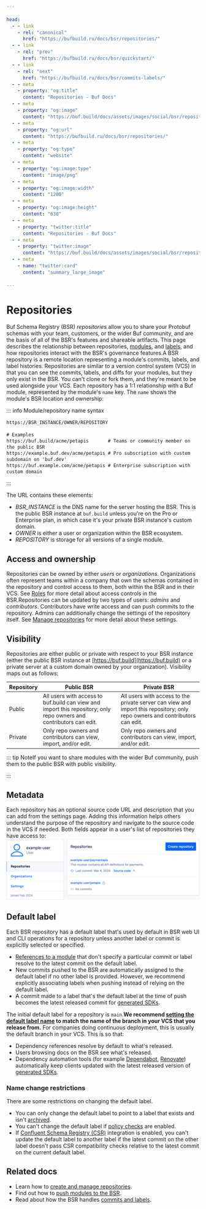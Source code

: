 ```yaml
---

head:
  - - link
    - rel: "canonical"
      href: "https://bufbuild.ru/docs/bsr/repositories/"
  - - link
    - rel: "prev"
      href: "https://bufbuild.ru/docs/bsr/quickstart/"
  - - link
    - rel: "next"
      href: "https://bufbuild.ru/docs/bsr/commits-labels/"
  - - meta
    - property: "og:title"
      content: "Repositories - Buf Docs"
  - - meta
    - property: "og:image"
      content: "https://buf.build/docs/assets/images/social/bsr/repositories.png"
  - - meta
    - property: "og:url"
      content: "https://bufbuild.ru/docs/bsr/repositories/"
  - - meta
    - property: "og:type"
      content: "website"
  - - meta
    - property: "og:image:type"
      content: "image/png"
  - - meta
    - property: "og:image:width"
      content: "1200"
  - - meta
    - property: "og:image:height"
      content: "630"
  - - meta
    - property: "twitter:title"
      content: "Repositories - Buf Docs"
  - - meta
    - property: "twitter:image"
      content: "https://buf.build/docs/assets/images/social/bsr/repositories.png"
  - - meta
    - name: "twitter:card"
      content: "summary_large_image"

---
```


# Repositories

Buf Schema Registry (BSR) _repositories_ allow you to share your Protobuf schemas with your team, customers, or the wider Buf community, and are the basis of all of the BSR's features and shareable artifacts. This page describes the relationship between repositories, [modules](../../cli/modules-workspaces/), and [labels](../commits-labels/), and how repositories interact with the BSR's governance features.A BSR repository is a remote location representing a module's commits, labels, and label histories. Repositories are similar to a version control system (VCS) in that you can see the commits, labels, and diffs for your modules, but they only exist in the BSR. You can't clone or fork them, and they're meant to be used alongside your VCS. Each repository has a 1:1 relationship with a Buf module, represented by the module's `name` key. The `name` shows the module's BSR location and ownership:

::: info Module/repository name syntax

```text
https://BSR_INSTANCE/OWNER/REPOSITORY

# Examples
https://buf.build/acme/petapis       # Teams or community member on the public BSR
https://example.buf.dev/acme/petapis # Pro subscription with custom subdomain on 'buf.dev'
https://buf.example.com/acme/petapis # Enterprise subscription with custom domain
```

:::

The URL contains these elements:

- _BSR_INSTANCE_ is the DNS name for the server hosting the BSR. This is the public BSR instance at `buf.build` unless you're on the Pro or Enterprise plan, in which case it's your private BSR instance's custom domain.
- _OWNER_ is either a user or organization within the BSR ecosystem.
- _REPOSITORY_ is storage for all versions of a single module.

## Access and ownership

Repositories can be owned by either _users_ or _organizations_. Organizations often represent teams within a company that own the schemas contained in the repository and control access to them, both within the BSR and in their VCS. See [Roles](../admin/roles/) for more detail about access controls in the BSR.Repositories can be updated by two types of users: _admins_ and _contributors_. Contributors have write access and can push commits to the repository. Admins can additionally change the settings of the repository itself. See [Manage repositories](../admin/manage-repositories/) for more detail about these settings.

## Visibility

Repositories are either public or private with respect to your BSR instance (either the public BSR instance at [https://buf.build](https://buf.build) or a private server at a custom domain owned by your organization). Visibility maps out as follows:

| Repository | Public BSR                                                                                                          | Private BSR                                                                                                                  |
| ---------- | ------------------------------------------------------------------------------------------------------------------- | ---------------------------------------------------------------------------------------------------------------------------- |
| Public     | All users with access to buf.build can view and import this repository; only repo owners and contributors can edit. | All users with access to the private server can view and import this repository; only repo owners and contributors can edit. |
| Private    | Only repo owners and contributors can view, import, and/or edit.                                                    | Only repo owners and contributors can view, import, and/or edit.                                                             |

::: tip NoteIf you want to share modules with the wider Buf community, push them to the public BSR with public visibility.

:::

## Metadata

Each repository has an optional source code URL and description that you can add from the settings page. Adding this information helps others understand the purpose of the repository and navigate to the source code in the VCS if needed. Both fields appear in a user's list of repositories they have access to:![Screenshot of user dashboard with list of their repos](../../images/bsr/user-repo-list.png)

## Default label

Each BSR repository has a default label that's used by default in BSR web UI and CLI operations for a repository unless another label or commit is explicitly selected or specified.

- [References to a module](../../cli/modules-workspaces/#referencing-a-module) that don't specify a particular commit or label resolve to the latest commit on the default label.
- New commits pushed to the BSR are automatically assigned to the default label if no other label is provided. However, we recommend explicitly associating labels when pushing instead of relying on the default label.
- A commit made to a label that's the default label at the time of push becomes the latest released commit for [generated SDKs](../generated-sdks/overview/).

The initial default label for a repository is `main`.**We recommend [setting the default label name](../admin/manage-repositories/#change-default-label) to match the name of the branch in your VCS that you release from.** For companies doing continuous deployment, this is usually the default branch in your VCS. This is so that:

- Dependency references resolve by default to what's released.
- Users browsing docs on the BSR see what's released.
- Dependency automation tools (for example [Dependabot](https://github.com/dependabot), [Renovate](https://github.com/renovatebot/renovate)) automatically keep clients updated with the latest released version of [generated SDKs](../generated-sdks/overview/).

### Name change restrictions

There are some restrictions on changing the default label.

- You can only change the default label to point to a label that exists and isn't [archived](../commits-labels/#archived-labels).
- You can't change the default label if [policy checks](../policy-checks/breaking/overview/) are enabled.
- If [Confluent Schema Registry (CSR)](../csr/overview/) integration is enabled, you can't update the default label to another label if the latest commit on the other label doesn't pass CSR compatibility checks relative to the latest commit on the current default label.

## Related docs

- Learn how to [create and manage repositories](../admin/manage-repositories/).
- Find out how to [push modules to the BSR](../module/publish/).
- Read about how the BSR handles [commits and labels](../commits-labels/).
